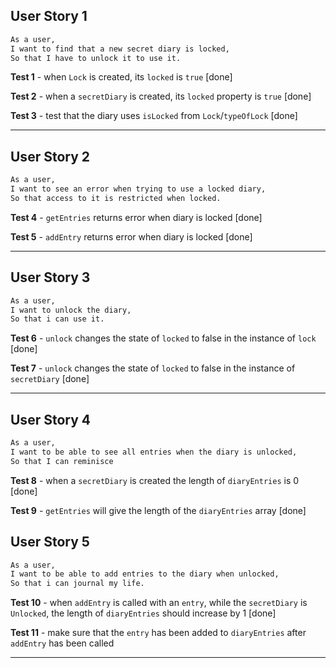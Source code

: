 ## User Story 1

```sh
As a user,
I want to find that a new secret diary is locked,
So that I have to unlock it to use it.
```
**Test 1** - when `Lock` is created, its `locked` is `true` [done]

**Test 2** - when a `secretDiary` is created, its `locked` property is `true` [done]

**Test 3** - test that the diary uses `isLocked` from `Lock`/`typeOfLock` [done]

---
## User Story 2

```sh
As a user,
I want to see an error when trying to use a locked diary,
So that access to it is restricted when locked.
```

**Test 4** - `getEntries` returns error when diary is locked [done]

**Test 5** - `addEntry` returns error when diary is locked [done]

---
## User Story 3

```sh
As a user,
I want to unlock the diary,
So that i can use it.
```

**Test 6** - `unlock` changes the state of `locked` to false in the instance of `lock` [done]

**Test 7** - `unlock` changes the state of `locked` to false in the instance of `secretDiary` [done]

---

## User Story 4

```sh
As a user,
I want to be able to see all entries when the diary is unlocked,
So that I can reminisce
```

**Test 8** - when a `secretDiary` is created the length of `diaryEntries` is 0 [done]

**Test 9** - `getEntries` will give the length of the `diaryEntries` array [done]

## User Story 5

```sh
As a user,
I want to be able to add entries to the diary when unlocked,
So that i can journal my life.
```

**Test 10** - when `addEntry` is called with an `entry`, while the `secretDiary` is `Unlocked`, the length of `diaryEntries` should increase by 1 [done]

**Test 11** - make sure that the `entry` has been added to `diaryEntries` after `addEntry` has been called

---